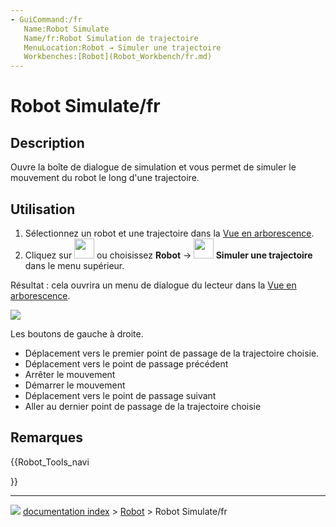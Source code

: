```yaml
---
- GuiCommand:/fr
   Name:Robot Simulate
   Name/fr:Robot Simulation de trajectoire
   MenuLocation:Robot → Simuler une trajectoire
   Workbenches:[Robot](Robot_Workbench/fr.md)
---
```


# Robot Simulate/fr

## Description

Ouvre la boîte de dialogue de simulation et vous permet de simuler le mouvement du robot le long d\'une trajectoire.

## Utilisation

1.  Sélectionnez un robot et une trajectoire dans la [Vue en arborescence](Tree_view/fr.md).
2.  Cliquez sur <img alt="" src=images/Robot_Simulate.svg  style="width:32px;"> ou choisissez **Robot** → **<img src="images/Robot_Simulate.svg" width=32px> Simuler une trajectoire** dans le menu supérieur.

Résultat : cela ouvrira un menu de dialogue du lecteur dans la [Vue en arborescence](Tree_view/fr.md).

![](images/Robot_Simulation_Player.jpg )

Les boutons de gauche à droite.

-   Déplacement vers le premier point de passage de la trajectoire choisie.
-   Déplacement vers le point de passage précédent
-   Arrêter le mouvement
-   Démarrer le mouvement
-   Déplacement vers le point de passage suivant
-   Aller au dernier point de passage de la trajectoire choisie

## Remarques





{{Robot_Tools_navi

}}



---
![](images/Button_right.svg) [documentation index](../README.md) > [Robot](Robot_Workbench.md) > Robot Simulate/fr
